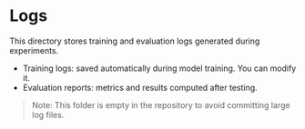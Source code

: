 # Logs  

This directory stores training and evaluation logs generated during experiments.  

- Training logs: saved automatically during model training. You can modify it. 
- Evaluation reports: metrics and results computed after testing.  

> Note: This folder is empty in the repository to avoid committing large log files.  
